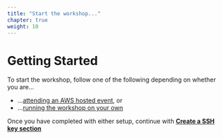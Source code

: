 ```yaml
---
title: "Start the workshop..."
chapter: true
weight: 10
---
```


# Getting Started

To start the workshop, follow one of the following depending on whether you are...

* ...[attending an AWS hosted event](aws_event/), or
* ...[running the workshop on your own](self_paced/)

Once you have completed with either setup, continue with [**Create a SSH key section**](/prerequisites/sshkey/)
